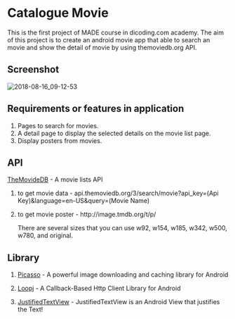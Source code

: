 # Catalogue Movie
This is the first project of MADE course in dicoding.com academy. The aim of this project is to create an android movie app that able to search an movie and show the detail of movie by using themoviedb.org API.

## Screenshot
![2018-08-16_09-12-53](https://user-images.githubusercontent.com/26306746/44183590-c8436a00-a135-11e8-97db-66e1a8dc8b51.png)

## Requirements or features in application
1. Pages to search for movies.
2. A detail page to display the selected details on the movie list page.
3. Display posters from movies.

## API
[TheMovideDB](https://www.themoviedb.org/) - A movie lists API

1. to get movie data - api.themoviedb.org/3/search/movie?api_key=(Api Key)&language=en-US&query=(Movie Name)
2. to get movie poster - http://<i></i>image.tmdb.org/t/p/ 

   There are several sizes that you can use w92, w154, w185, w342, w500, w780, and original.

## Library
1. [Picasso](http://square.github.io/picasso/) - A powerful image downloading and caching library for Android

2. [Loopj](http://loopj.com/android-async-http/) - A Callback-Based Http Client Library for Android

3. [JustifiedTextView](https://github.com/amilcar-sr/JustifiedTextView) - JustifiedTextView is an Android View that justifies the Text!
